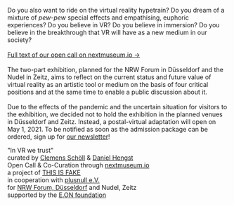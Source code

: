 Do you also want to ride on the virtual reality hypetrain? Do you dream of a mixture of *pew-pew* special effects and empathising, euphoric experiences? Do you believe in VR? Do you believe in immersion? Do you believe in the breakthrough that VR will have as a new medium in our society?
<br><br>
[Full text of our open call on nextmuseum.io →](https://www.nextmuseum.io/en/exhibitions/in-vr-we-trust/)
<br><br>
The two-part exhibition, planned for the NRW Forum in Düsseldorf and the Nudel in Zeitz, aims to reflect on the current status and future value of virtual reality as an artistic tool or medium on the basis of four critical positions and at the same time to enable a public discussion about it.
<br><br>
Due to the effects of the pandemic and the uncertain situation for visitors to the exhibition, we decided not to hold the exhibition in the planned venues in Düsseldorf and Zeitz. Instead, a postal-virtual adaptation will open on May 1, 2021. To be notified as soon as the admission package can be ordered, sign up for [our newsletter](#subscribe-fold)!

"In VR we trust"  
curated by [Clemens Schöll](http://neopostmodern.com/) & [Daniel Hengst](http://danielhengst.de/)  
Open Call & Co-Curation through [nextmuseum.io](https://www.nextmuseum.io/)  
a project of [THIS IS FAKE](http://thisisfake.team/)  
in cooperation with [plusnull e.V.](http://www.plusnull.org/)  
for [NRW Forum, Düsseldorf](https://www.nrw-forum.de/) and Nudel, Zeitz  
supported by the [E.ON foundation](http://www.eon-stiftung.com/)
